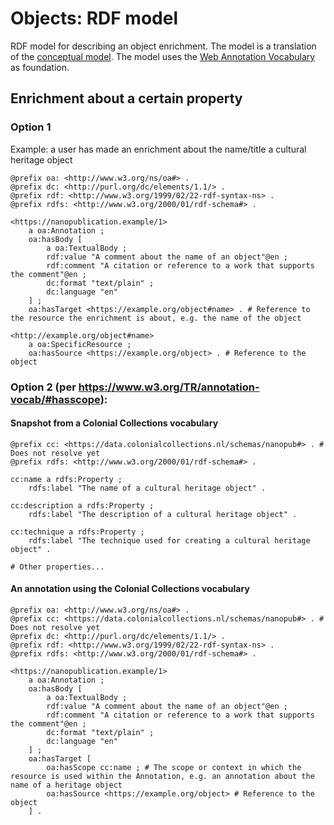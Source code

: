 # Objects: RDF model

RDF model for describing an object enrichment. The model is a translation of the [conceptual model](./conceptual.md). The model uses the [Web Annotation Vocabulary](https://www.w3.org/TR/annotation-vocab/) as foundation.

## Enrichment about a certain property

### Option 1

Example: a user has made an enrichment about the name/title a cultural heritage object

```turtle
@prefix oa: <http://www.w3.org/ns/oa#> .
@prefix dc: <http://purl.org/dc/elements/1.1/> .
@prefix rdf: <http://www.w3.org/1999/02/22-rdf-syntax-ns> .
@prefix rdfs: <http://www.w3.org/2000/01/rdf-schema#> .

<https://nanopublication.example/1>
    a oa:Annotation ;
    oa:hasBody [
        a oa:TextualBody ;
        rdf:value "A comment about the name of an object"@en ;
        rdf:comment "A citation or reference to a work that supports the comment"@en ;
        dc:format "text/plain" ;
        dc:language "en"
    ] ;
    oa:hasTarget <https://example.org/object#name> . # Reference to the resource the enrichment is about, e.g. the name of the object

<http://example.org/object#name>
    a oa:SpecificResource ;
    oa:hasSource <https://example.org/object> . # Reference to the object
```

### Option 2 (per https://www.w3.org/TR/annotation-vocab/#hasscope):

#### Snapshot from a Colonial Collections vocabulary

```turtle
@prefix cc: <https://data.colonialcollections.nl/schemas/nanopub#> . # Does not resolve yet
@prefix rdfs: <http://www.w3.org/2000/01/rdf-schema#> .

cc:name a rdfs:Property ;
    rdfs:label "The name of a cultural heritage object" .

cc:description a rdfs:Property ;
    rdfs:label "The description of a cultural heritage object" .

cc:technique a rdfs:Property ;
    rdfs:label "The technique used for creating a cultural heritage object" .

# Other properties...
```

#### An annotation using the Colonial Collections vocabulary

```turtle
@prefix oa: <http://www.w3.org/ns/oa#> .
@prefix cc: <https://data.colonialcollections.nl/schemas/nanopub#> . # Does not resolve yet
@prefix dc: <http://purl.org/dc/elements/1.1/> .
@prefix rdf: <http://www.w3.org/1999/02/22-rdf-syntax-ns> .
@prefix rdfs: <http://www.w3.org/2000/01/rdf-schema#> .

<https://nanopublication.example/1>
    a oa:Annotation ;
    oa:hasBody [
        a oa:TextualBody ;
        rdf:value "A comment about the name of an object"@en ;
        rdf:comment "A citation or reference to a work that supports the comment"@en ;
        dc:format "text/plain" ;
        dc:language "en"
    ] ;
    oa:hasTarget [
        oa:hasScope cc:name ; # The scope or context in which the resource is used within the Annotation, e.g. an annotation about the name of a heritage object
        oa:hasSource <https://example.org/object> # Reference to the object
    ] .
```
